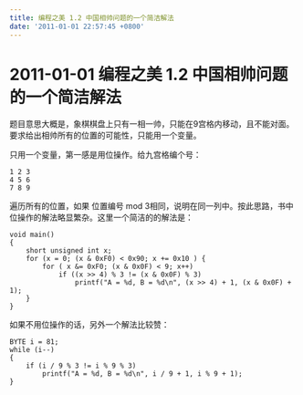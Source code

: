 ```yaml
---
title: 编程之美 1.2 中国相帅问题的一个简洁解法
date: '2011-01-01 22:57:45 +0800'
---
```


# 2011-01-01  编程之美 1.2 中国相帅问题的一个简洁解法

题目意思大概是，象棋棋盘上只有一相一帅，只能在9宫格内移动，且不能对面。要求给出相帅所有的位置的可能性，只能用一个变量。

只用一个变量，第一感是用位操作。给九宫格编个号：

```text
1 2 3
4 5 6
7 8 9
```

遍历所有的位置，如果 位置编号 mod 3相同，说明在同一列中。按此思路，书中位操作的解法略显繁杂。这里一个简洁的的解法是：

```text
void main()
{
    short unsigned int x;
    for (x = 0; (x & 0xF0) < 0x90; x += 0x10 ) {
        for ( x &= 0xF0; (x & 0x0F) < 9; x++)
            if ((x >> 4) % 3 != (x & 0x0F) % 3)
                printf("A = %d, B = %d\n", (x >> 4) + 1, (x & 0x0F) + 1);
    }
}
```

如果不用位操作的话，另外一个解法比较赞：

```text
BYTE i = 81;
while (i--)
{
    if (i / 9 % 3 != i % 9 % 3)
        printf("A = %d, B = %d\n", i / 9 + 1, i % 9 + 1);
}
```

